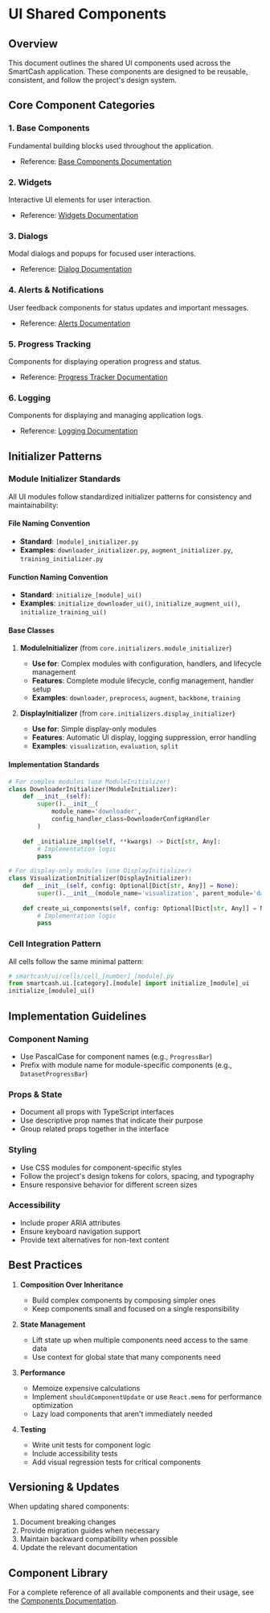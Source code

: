 # UI Shared Components

## Overview

This document outlines the shared UI components used across the SmartCash application. These components are designed to be reusable, consistent, and follow the project's design system.

## Core Component Categories

### 1. Base Components
Fundamental building blocks used throughout the application.
- Reference: [Base Components Documentation](../components/BASE_COMPONENTS.md)

### 2. Widgets
Interactive UI elements for user interaction.
- Reference: [Widgets Documentation](../components/WIDGETS.md)

### 3. Dialogs
Modal dialogs and popups for focused user interactions.
- Reference: [Dialog Documentation](../components/DIALOG.md)

### 4. Alerts & Notifications
User feedback components for status updates and important messages.
- Reference: [Alerts Documentation](../components/ALERTS.md)

### 5. Progress Tracking
Components for displaying operation progress and status.
- Reference: [Progress Tracker Documentation](../components/PROGRESS_TRACKER.md)

### 6. Logging
Components for displaying and managing application logs.
- Reference: [Logging Documentation](../components/LOGGING.md)

## Initializer Patterns

### Module Initializer Standards
All UI modules follow standardized initializer patterns for consistency and maintainability:

#### File Naming Convention
- **Standard**: `[module]_initializer.py`
- **Examples**: `downloader_initializer.py`, `augment_initializer.py`, `training_initializer.py`

#### Function Naming Convention
- **Standard**: `initialize_[module]_ui()`
- **Examples**: `initialize_downloader_ui()`, `initialize_augment_ui()`, `initialize_training_ui()`

#### Base Classes
1. **ModuleInitializer** (from `core.initializers.module_initializer`)
   - **Use for**: Complex modules with configuration, handlers, and lifecycle management
   - **Features**: Complete module lifecycle, config management, handler setup
   - **Examples**: `downloader`, `preprocess`, `augment`, `backbone`, `training`

2. **DisplayInitializer** (from `core.initializers.display_initializer`)
   - **Use for**: Simple display-only modules
   - **Features**: Automatic UI display, logging suppression, error handling
   - **Examples**: `visualization`, `evaluation`, `split`

#### Implementation Standards
```python
# For complex modules (use ModuleInitializer)
class DownloaderInitializer(ModuleInitializer):
    def __init__(self):
        super().__init__(
            module_name='downloader',
            config_handler_class=DownloaderConfigHandler
        )
    
    def _initialize_impl(self, **kwargs) -> Dict[str, Any]:
        # Implementation logic
        pass

# For display-only modules (use DisplayInitializer)
class VisualizationInitializer(DisplayInitializer):
    def __init__(self, config: Optional[Dict[str, Any]] = None):
        super().__init__(module_name='visualization', parent_module='dataset')
    
    def create_ui_components(self, config: Optional[Dict[str, Any]] = None, **kwargs) -> Dict[str, Any]:
        # Implementation logic
        pass
```

### Cell Integration Pattern
All cells follow the same minimal pattern:
```python
# smartcash/ui/cells/cell_[number]_[module].py
from smartcash.ui.[category].[module] import initialize_[module]_ui
initialize_[module]_ui()
```

## Implementation Guidelines

### Component Naming
- Use PascalCase for component names (e.g., `ProgressBar`)
- Prefix with module name for module-specific components (e.g., `DatasetProgressBar`)

### Props & State
- Document all props with TypeScript interfaces
- Use descriptive prop names that indicate their purpose
- Group related props together in the interface

### Styling
- Use CSS modules for component-specific styles
- Follow the project's design tokens for colors, spacing, and typography
- Ensure responsive behavior for different screen sizes

### Accessibility
- Include proper ARIA attributes
- Ensure keyboard navigation support
- Provide text alternatives for non-text content

## Best Practices

1. **Composition Over Inheritance**
   - Build complex components by composing simpler ones
   - Keep components small and focused on a single responsibility

2. **State Management**
   - Lift state up when multiple components need access to the same data
   - Use context for global state that many components need

3. **Performance**
   - Memoize expensive calculations
   - Implement `shouldComponentUpdate` or use `React.memo` for performance optimization
   - Lazy load components that aren't immediately needed

4. **Testing**
   - Write unit tests for component logic
   - Include accessibility tests
   - Add visual regression tests for critical components

## Versioning & Updates

When updating shared components:
1. Document breaking changes
2. Provide migration guides when necessary
3. Maintain backward compatibility when possible
4. Update the relevant documentation

## Component Library

For a complete reference of all available components and their usage, see the [Components Documentation](../components/README.md).
